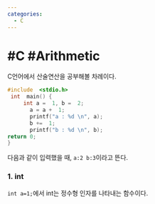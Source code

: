 ```yaml
---
categories:
  - C
---
```


# #C #Arithmetic

C언어에서 산술연산을 공부해볼 차례이다.

```c
#include  <stdio.h>
 int  main() {
	 int a =  1, b =  2;
	   a = a +  1; 
	   printf("a : %d \n", a);
	   b +=  1;
	   printf("b : %d \n", b);
return 0;
}
```

다음과 같이 입력했을 때, `a:2 b:3`이라고 뜬다.

### 1. int
 `int a=1;`에서 int는 정수형 인자를 나타내는 함수이다.
<!--stackedit_data:
eyJoaXN0b3J5IjpbNTI2MTI4MDk5XX0=
-->